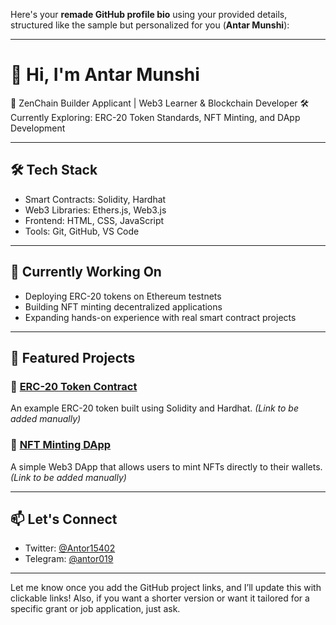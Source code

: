 Here's your **remade GitHub profile bio** using your provided details, structured like the sample but personalized for you (**Antar Munshi**):

---

# 👋 Hi, I'm Antar Munshi

🚀 ZenChain Builder Applicant | Web3 Learner & Blockchain Developer
🛠️ Currently Exploring: ERC-20 Token Standards, NFT Minting, and DApp Development

---

## 🛠️ Tech Stack

* Smart Contracts: Solidity, Hardhat
* Web3 Libraries: Ethers.js, Web3.js
* Frontend: HTML, CSS, JavaScript
* Tools: Git, GitHub, VS Code

---

## 🌱 Currently Working On

* Deploying ERC-20 tokens on Ethereum testnets
* Building NFT minting decentralized applications
* Expanding hands-on experience with real smart contract projects

---

## 🔗 Featured Projects

### 🔷 [ERC-20 Token Contract](#)

An example ERC-20 token built using Solidity and Hardhat. *(Link to be added manually)*

### 🔷 [NFT Minting DApp](#)

A simple Web3 DApp that allows users to mint NFTs directly to their wallets. *(Link to be added manually)*

---

## 📫 Let's Connect

* Twitter: [@Antor15402](https://twitter.com/Antor15402)
* Telegram: [@antor019](https://t.me/antor019)

---

Let me know once you add the GitHub project links, and I’ll update this with clickable links! Also, if you want a shorter version or want it tailored for a specific grant or job application, just ask.
